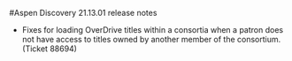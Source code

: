 #Aspen Discovery 21.13.01 release notes
- Fixes for loading OverDrive titles within a consortia when a patron does not have access to titles owned by another member of the consortium. (Ticket 88694)
